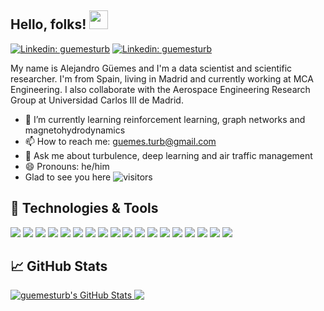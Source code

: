 ## Hello, folks! <img src="https://raw.githubusercontent.com/MartinHeinz/MartinHeinz/master/wave.gif" width="30px">
[![Linkedin: guemesturb](https://img.shields.io/badge/-LinkedIn-blue?style=flat-square&logo=Linkedin&logoColor=white&link=https://www.linkedin.com/in/alejandroguemes/)](https://www.linkedin.com/in/alejandroguemes/)
[![Linkedin: guemesturb](https://img.shields.io/badge/-GoogleScholar-blue?style=flat-square&logo=GoogleScholar&logoColor=white&link=https://scholar.google.com/citations?user=6RRM4IEAAAAJ&hl=es&authuser=1&oi=ao)](https://scholar.google.com/citations?user=6RRM4IEAAAAJ&hl=es&authuser=1&oi=ao)

My name is Alejandro Güemes and I'm a data scientist and scientific researcher. I'm from Spain, living in Madrid and currently working at MCA Engineering. I also collaborate with the Aerospace Engineering Research Group at Universidad Carlos III de Madrid.

- 🌱 I’m currently learning reinforcement learning, graph networks and magnetohydrodynamics
- 📫 How to reach me: guemes.turb@gmail.com
- 💬 Ask me about turbulence, deep learning and air traffic management
- 😄 Pronouns: he/him
- Glad to see you here ![visitors](https://visitor-badge.glitch.me/badge?page_id=guemesturb.visitor-badge)

## 🔧 Technologies & Tools
![](https://img.shields.io/badge/OS-Linux-informational?style=flat&logo=linux&color=2bbc8a)
![](https://img.shields.io/badge/OS-macOS-informational?style=flat&logo=macOS&color=2bbc8a)
![](https://img.shields.io/badge/OS-Windows-informational?style=flat&logo=Windows&color=2bbc8a)
![](https://img.shields.io/badge/Code-Python-informational?style=flat&logo=python&color=2bbc8a)
![](https://img.shields.io/badge/Code-TensorFlow-informational?style=flat&logo=TensorFlow&color=2bbc8a)
![](https://img.shields.io/badge/Code-Scikit-informational?style=flat&logo=Scikit-Learn&color=2bbc8a)
![](https://img.shields.io/badge/Code-Spark-informational?style=flat&logo=ApacheSpark&color=2bbc8a)
![](https://img.shields.io/badge/Code-Bash-informational?style=flat&logo=gnu-bash&color=2bbc8a)
![](https://img.shields.io/badge/Code-C++-informational?style=flat&logo=c%2b%2b&color=2bbc8a)
![](https://img.shields.io/badge/Tools-PostgreSQL-informational?style=flat&logo=postgresql&color=2bbc8a)
![](https://img.shields.io/badge/Tools-MongoDB-informational?style=flat&logo=mongodb&color=2bbc8a)
![](https://img.shields.io/badge/Tools-Hive-informational?style=flat&logo=ApacheHive&color=2bbc8a)
![](https://img.shields.io/badge/Tools-Hadoop-informational?style=flat&logo=ApacheHadoop&color=2bbc8a)
![](https://img.shields.io/badge/Tools-Git-informational?style=flat&logo=Git&color=2bbc8a)
![](https://img.shields.io/badge/Tools-Kafka-informational?style=flat&logo=ApacheKafka&color=2bbc8a)
![](https://img.shields.io/badge/Tools-Databricks-informational?style=flat&logo=Databricks&color=2bbc8a)
![](https://img.shields.io/badge/Tools-Jira-informational?style=flat&logo=JiraSoftware&color=2bbc8a)
![](https://img.shields.io/badge/Cloud-Azure-informational?style=flat&logo=MicrosoftAzure&color=2bbc8a)

## &#x1f4c8; GitHub Stats

<a href="https://github.com/guemesturb/guemesturb">
  <img align="top" src="https://github-readme-stats.vercel.app/api?username=guemesturb&show_icons=true&line_height=33&count_private=true&title_color=000000&text_color=2bbc8a&icon_color=2bbc8a&bg_color=ffffff" alt="guemesturb's GitHub Stats" />
</a>
<a href="https://github.com/guemesturb/guemesturb">
  <img align="top" src="https://github-readme-stats.vercel.app/api/top-langs/?username=guemesturb&title_color=000000&text_color=2bbc8a&icon_color=2bbc8a&bg_color=ffffff&langs_count=5&line_height=33" />
</a>



